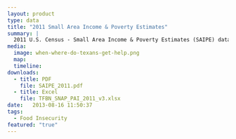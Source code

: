 ```yaml
---
layout: product
type: data
title: "2011 Small Area Income & Poverty Estimates"
summary: |
  2011 U.S. Census - Small Area Income & Poverty Estimates (SAIPE) data.
media:
  image: when-where-do-texans-get-help.png
  map:
  timeline:
downloads: 
  - title: PDF
    file: SAIPE_2011.pdf
  - title: Excel
    file: TFBN_SNAP_PAI_2011_v3.xlsx
date:   2013-08-16 11:50:37
tags: 
  - Food Insecurity
featured: "true"
---
```

